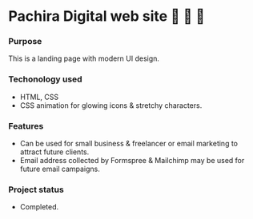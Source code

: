 # Pachira Digital web site 🚀 🚀 🚀

###  Purpose

This is a landing page with modern UI design.

###  Techonology used

- HTML, CSS
- CSS animation for glowing icons & stretchy characters.

###  Features

- Can be used for small business & freelancer or email marketing to attract future clients.
- Email address collected by Formspree & Mailchimp may be used for future email campaigns.

###  Project status

- Completed.